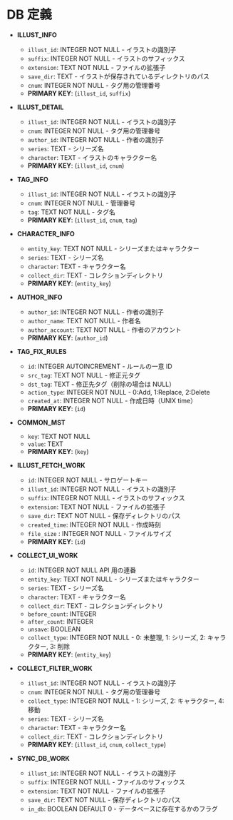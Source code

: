 # DB 定義

- **ILLUST_INFO**

  - `illust_id`: INTEGER NOT NULL - イラストの識別子
  - `suffix`: INTEGER NOT NULL - イラストのサフィックス
  - `extension`: TEXT NOT NULL - ファイルの拡張子
  - `save_dir`: TEXT - イラストが保存されているディレクトリのパス
  - `cnum`: INTEGER NOT NULL - タグ用の管理番号
  - **PRIMARY KEY**: (`illust_id`, `suffix`)

- **ILLUST_DETAIL**

  - `illust_id`: INTEGER NOT NULL - イラストの識別子
  - `cnum`: INTEGER NOT NULL - タグ用の管理番号
  - `author_id`: INTEGER NOT NULL - 作者の識別子
  - `series`: TEXT - シリーズ名
  - `character`: TEXT - イラストのキャラクター名
  - **PRIMARY KEY**: (`illust_id`, `cnum`)

- **TAG_INFO**

  - `illust_id`: INTEGER NOT NULL - イラストの識別子
  - `cnum`: INTEGER NOT NULL - 管理番号
  - `tag`: TEXT NOT NULL - タグ名
  - **PRIMARY KEY**: (`illust_id`, `cnum`, `tag`)

- **CHARACTER_INFO**

  - `entity_key`: TEXT NOT NULL - シリーズまたはキャラクター
  - `series`: TEXT - シリーズ名
  - `character`: TEXT - キャラクター名
  - `collect_dir`: TEXT - コレクションディレクトリ
  - **PRIMARY KEY**: (`entity_key`)

- **AUTHOR_INFO**

  - `author_id`: INTEGER NOT NULL - 作者の識別子
  - `author_name`: TEXT NOT NULL - 作者名
  - `author_account`: TEXT NOT NULL - 作者のアカウント
  - **PRIMARY KEY**: (`author_id`)

- **TAG_FIX_RULES**

  - `id`: INTEGER AUTOINCREMENT - ルールの一意 ID
  - `src_tag`: TEXT NOT NULL - 修正元タグ
  - `dst_tag`: TEXT - 修正先タグ（削除の場合は NULL）
  - `action_type`: INTEGER NOT NULL - 0:Add, 1:Replace, 2:Delete
  - `created_at`: INTEGER NOT NULL - 作成日時（UNIX time）
  - **PRIMARY KEY**: (`id`)

- **COMMON_MST**

  - `key`: TEXT NOT NULL
  - `value`: TEXT
  - **PRIMARY KEY**: (`key`)

- **ILLUST_FETCH_WORK**

  - `id`: INTEGER NOT NULL - サロゲートキー
  - `illust_id`: INTEGER NOT NULL - イラストの識別子
  - `suffix`: INTEGER NOT NULL - イラストのサフィックス
  - `extension`: TEXT NOT NULL - ファイルの拡張子
  - `save_dir`: TEXT NOT NULL - 保存ディレクトリのパス
  - `created_time`: INTEGER NOT NULL - 作成時刻
  - `file_size` : INTEGER NOT NULL - ファイルサイズ
  - **PRIMARY KEY**: (`id`)

- **COLLECT_UI_WORK**

  - `id`: INTEGER NOT NULL API 用の連番
  - `entity_key`: TEXT NOT NULL - シリーズまたはキャラクター
  - `series`: TEXT - シリーズ名
  - `character`: TEXT - キャラクター名
  - `collect_dir`: TEXT - コレクションディレクトリ
  - `before_count`: INTEGER
  - `after_count`: INTEGER
  - `unsave`: BOOLEAN
  - `collect_type`: INTEGER NOT NULL - 0: 未整理, 1: シリーズ, 2: キャラクター, 3: 削除
  - **PRIMARY KEY**: (`entity_key`)

- **COLLECT_FILTER_WORK**

  - `illust_id`: INTEGER NOT NULL - イラストの識別子
  - `cnum`: INTEGER NOT NULL - タグ用の管理番号
  - `collect_type`: INTEGER NOT NULL - 1: シリーズ, 2: キャラクター, 4: 移動
  - `series`: TEXT - シリーズ名
  - `character`: TEXT - キャラクター名
  - `collect_dir`: TEXT - コレクションディレクトリ
  - **PRIMARY KEY**: (`illust_id`, `cnum`, `collect_type`)

- **SYNC_DB_WORK**

  - `illust_id`: INTEGER NOT NULL - イラストの識別子
  - `suffix`: INTEGER NOT NULL - ファイルのサフィックス
  - `extension`: TEXT NOT NULL - ファイルの拡張子
  - `save_dir`: TEXT NOT NULL - 保存ディレクトリのパス
  - `in_db`: BOOLEAN DEFAULT 0 - データベースに存在するかのフラグ
